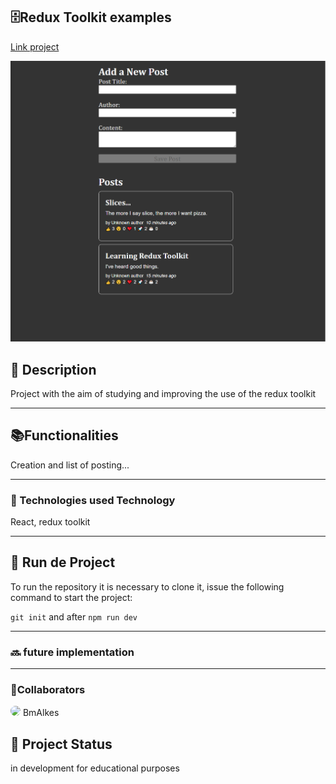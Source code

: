<h2>🗄️Redux Toolkit examples</h2>

<p><a href="https://react-toolkit-examples.vercel.app/">Link project</a></p>

<img src="https://github.com/BmAlkes/React-Toolkit-examples/blob/main/public/Screenshot_5.png?raw=true"/>

<h2>📝 Description</h2>
<p>Project with the aim of studying and improving the use of the redux toolkit</p>

<hr/>

<h2>📚Functionalities</h2>
<p> Creation and list of posting... </p>
  <hr/>
<h3>🔧
Technologies used
Technology</h3>

<p>React, redux toolkit</p>

<hr/>
<h2>🚀 Run de Project</h2>
<p>To run the repository it is necessary to clone it, issue the following command to start the project: </p>

`git init`
and after
`npm run dev`

<hr/>
  
<h3>🔜 future implementation</h3>

  <hr/>
<h3>  
🤝Collaborators</h3>
  
<img src="https://www.github.com/BmAlkes.png" width="150px" style="border-radius:50%"/>
BmAlkes
<h2>🎯 Project Status</h2>
<p>in development for educational purposes</p>

